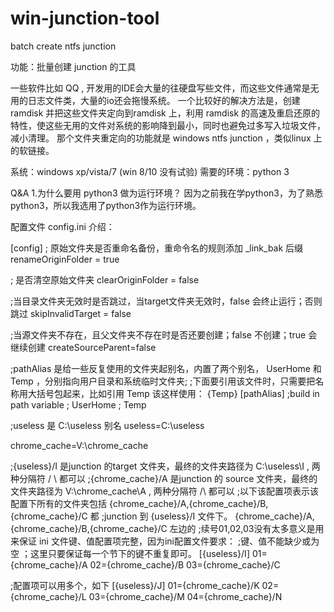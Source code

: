 # win-junction-tool

batch create ntfs junction

功能：批量创建 junction 的工具

一些软件比如 QQ , 开发用的IDE会大量的往硬盘写些文件，而这些文件通常是无用的日志文件类，大量的io还会拖慢系统。 一个比较好的解决方法是，创建 ramdisk 并把这些文件夹定向到ramdisk 上，利用 ramdisk 的高速及重启还原的特性，使这些无用的文件对系统的影响降到最小，同时也避免过多写入垃圾文件，减小清理。 那个文件夹重定向的功能就是 windows ntfs junction ，类似linux 上的软链接。

系统：windows xp/vista/7 (win 8/10 没有试验) 需要的环境：python 3

Q&A 1.为什么要用 python3 做为运行环境？ 因为之前我在学python3，为了熟悉python3，所以我选用了python3作为运行环境。

配置文件 config.ini 介绍：

[config] ; 原始文件夹是否重命名备份，重命令名的规则添加 _link_bak 后缀 renameOriginFolder = true

; 是否清空原始文件夹 clearOriginFolder = false

;当目录文件夹无效时是否跳过，当target文件夹无效时，false 会终止运行；否则跳过 skipInvalidTarget = false

;当源文件夹不存在，且父文件夹不存在时是否还要创建；false 不创建；true 会继续创建 createSourceParent=false

;pathAlias 是给一些反复使用的文件夹起别名，内置了两个别名， UserHome 和 Temp ，分别指向用户目录和系统临时文件夹; ;下面要引用该文件时，只需要把名称用大括号包起来，比如引用 Temp 该这样使用： {Temp} [pathAlias] ;build in path variable ; UserHome ; Temp

;useless 是 C:\useless 别名 useless=C:\useless

chrome_cache=V:\chrome_cache

;{useless}/I 是junction 的target 文件夹，最终的文件夹路径为 C:\useless\I , 两种分隔符 / \ 都可以 ;{chrome_cache}/A 是junction 的 source 文件夹，最终的文件夹路径为 V:\chrome_cache\A , 两种分隔符 /\ 都可以 ;以下该配置项表示该配置下所有的文件夹包括 {chrome_cache}/A,{chrome_cache}/B,{chrome_cache}/C 都 ;junction 到 {useless}/I 文件下。 {chrome_cache}/A,{chrome_cache}/B,{chrome_cache}/C 左边的 ;续号01,02,03没有太多意义是用来保证 ini 文件键、值配置项完整，因为ini配置文件要求： ;键、值不能缺少或为空 ；这里只要保证每一个节下的键不重复即可。 [{useless}/I] 01={chrome_cache}/A 02={chrome_cache}/B 03={chrome_cache}/C

;配置项可以用多个，如下 [{useless}/J] 01={chrome_cache}/K 02={chrome_cache}/L 03={chrome_cache}/M 04={chrome_cache}/N
